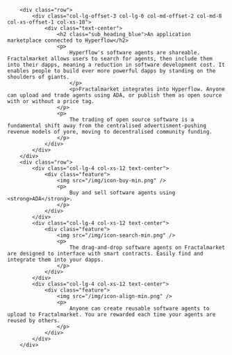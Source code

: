         <div class="row">
            <div class="col-lg-offset-3 col-lg-6 col-md-offset-2 col-md-8 col-xs-offset-1 col-xs-10">
                <div class="text-center">
                    <h2 class="sub_heading_blue">An application marketplace connected to Hyperflow</h2>
                    <p>
                        Hyperflow's software agents are shareable. Fractalmarket allows users to search for agents, then include them into their dapps, meaning a reduction in software development cost. It enables people to build ever more powerful dapps by standing on the shoulders of giants.
                        </p>
                        <p>Fractalmarket integrates into Hyperflow. Anyone can upload and trade agents using ADA, or publish them as open source with or without a price tag.
                    </p>
                    <p>
                        The trading of open source software is a fundamental shift away from the centralised advertisment-pushing revenue models of yore, moving to decentralised community funding.
                    </p>
                </div>
            </div>
        </div>
        <div class="row">
            <div class="col-lg-4 col-xs-12 text-center">
                <div class="feature">
                    <img src="/img/icon-buy-min.png" />
                    <p>
                        Buy and sell software agents using <strong>ADA</strong>.
                    </p>
                </div>
            </div>
            <div class="col-lg-4 col-xs-12 text-center">
                <div class="feature">
                    <img src="/img/icon-search-min.png" />
                    <p>
                        The drag-and-drop software agents on Fractalmarket are designed to interface with smart contracts. Easily find and integrate them into your dapps.
                    </p>
                </div>
            </div>
            <div class="col-lg-4 col-xs-12 text-center">
                <div class="feature">
                    <img src="/img/icon-align-min.png" />
                    <p>
                        Anyone can create reusable software agents to upload to Fractalmarket. You are rewarded each time your agents are reused by others.
                    </p>
                </div>
            </div>
        </div>
